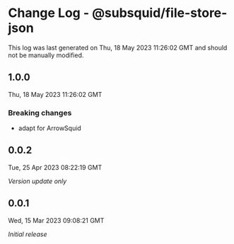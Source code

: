 # Change Log - @subsquid/file-store-json

This log was last generated on Thu, 18 May 2023 11:26:02 GMT and should not be manually modified.

## 1.0.0
Thu, 18 May 2023 11:26:02 GMT

### Breaking changes

- adapt for ArrowSquid

## 0.0.2
Tue, 25 Apr 2023 08:22:19 GMT

_Version update only_

## 0.0.1
Wed, 15 Mar 2023 09:08:21 GMT

_Initial release_

